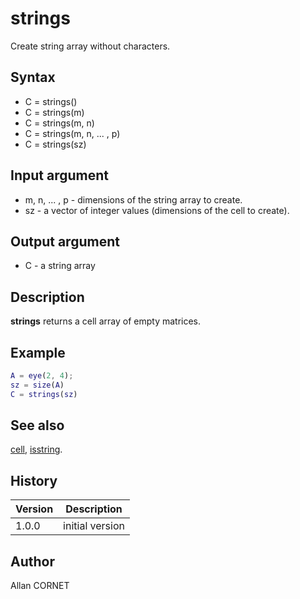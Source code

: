 # strings

Create string array without characters.

## Syntax

- C = strings()
- C = strings(m)
- C = strings(m, n)
- C = strings(m, n, ... , p)
- C = strings(sz)

## Input argument

- m, n, ... , p - dimensions of the string array to create.
- sz - a vector of integer values (dimensions of the cell to create).

## Output argument

- C - a string array

## Description

  <p><b>strings</b> returns a cell array of empty matrices.</p>

## Example

```matlab
A = eye(2, 4);
sz = size(A)
C = strings(sz)
```

## See also

[cell](../data_structures/cell.md), [isstring](../types/isstring.md).

## History

| Version | Description     |
| ------- | --------------- |
| 1.0.0   | initial version |

## Author

Allan CORNET
